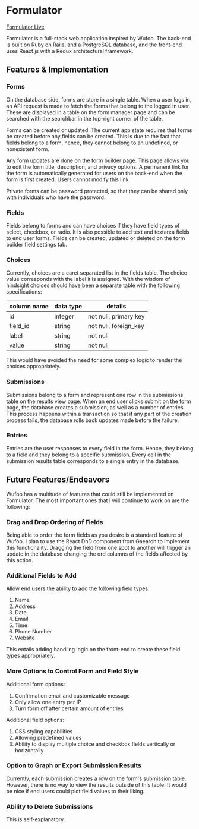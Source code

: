 # Formulator

[Formulator Live][heroku]

[heroku]: http://formulator.herokuapp.com/

Formulator is a full-stack web application inspired by Wufoo. The back-end is built on Ruby on Rails, and a PostgreSQL database, and the front-end uses React.js with a Redux architectural framework.

## Features & Implementation

### Forms

On the database side, forms are store in a single table. When a user logs in, an API request is made to fetch the forms that belong to the logged in user. These are displayed in a table on the form manager page and can be searched with the searchbar in the top-right corner of the table.

Forms can be created or updated. The current app state requires that forms be created before any fields can be created. This is due to the fact that fields belong to a form, hence, they cannot belong to an undefined, or nonexistent form.

Any form updates are done on the form builder page. This page allows you to edit the form title, description, and privacy options. A permanent link for the form is automatically generated for users on the back-end when the form is first created. Users cannot modify this link.

Private forms can be password protected, so that they can be shared only with individuals who have the password.

### Fields

Fields belong to forms and can have choices if they have field types of select, checkbox, or radio. It is also possible to add text and textarea fields to end user forms. Fields can be created, updated or deleted on the form builder field settings tab.

### Choices

Currently, choices are a caret separated list in the fields table. The choice value corresponds with the label it is assigned. With the wisdom of hindsight choices should have been a separate table with the following specifications:

column name     | data type | details
----------------|-----------|--------------------------
id              | integer   | not null, primary key
field_id        | string    | not null, foreign_key
label           | string    | not null
value           | string    | not null

This would have avoided the need for some complex logic to render the choices appropriately.

### Submissions

Submissions belong to a form and represent one row in the submissions table on the results view page. When an end user clicks submit on the form page, the database creates a submission, as well as a number of entries. This process happens within a transaction so that if any part of the creation process fails, the database rolls back updates made before the failure.

### Entries

Entries are the user responses to every field in the form. Hence, they belong to a field and they belong to a specific submission. Every cell in the submission results table corresponds to a single entry in the database.

## Future Features/Endeavors

Wufoo has a multitude of features that could still be implemented on Formulator. The most important ones that I will continue to work on are the following:

### Drag and Drop Ordering of Fields

Being able to order the form fields as you desire is a standard feature of Wufoo. I plan to use the React DnD component from Gaearon to implement this functionality. Dragging the field from one spot to another will trigger an update in the database changing the ord columns of the fields affected by this action.

### Additional Fields to Add

Allow end users the ability to add the following field types:
1. Name
2. Address
3. Date
4. Email
5. Time
6. Phone Number
7. Website

This entails adding handling logic on the front-end to create these field types appropriately.

### More Options to Control Form and Field Style

Additional form options:
1. Confirmation email and customizable message
2. Only allow one entry per IP
3. Turn form off after certain amount of entries

Additional field options:
1. CSS styling capabilities
2. Allowing predefined values
3. Ability to display multiple choice and checkbox fields vertically or horizontally

### Option to Graph or Export Submission Results

Currently, each submission creates a row on the form's submission table. However, there is no way to view the results outside of this table. It would be nice if end users could plot field values to their liking.

### Ability to Delete Submissions

This is self-explanatory.
